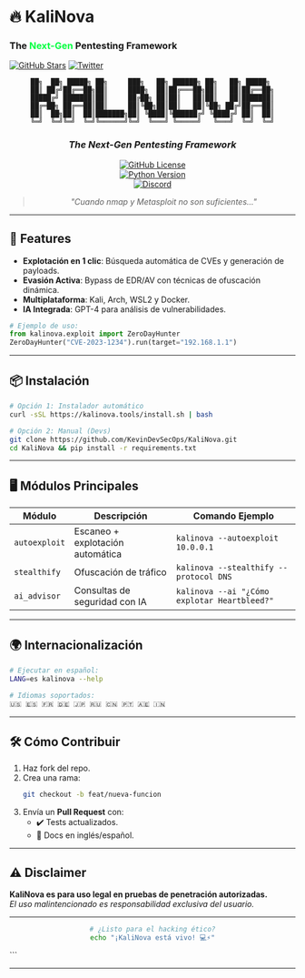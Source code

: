 
  <h1>🔥 KaliNova</h1>
  <h3>The <span style="color: #00FF41;">Next-Gen</span> Pentesting Framework</h3>
  

  
  [![GitHub Stars](https://img.shields.io/github/stars/KevinDevSecOps/KaliNova?style=social)](https://github.com/KevinDevSecOps/KaliNova)
  [![Twitter](https://img.shields.io/twitter/follow/KaliNovaTool?style=social)](https://twitter.com/KaliNovaTool)
</div>

<div align="center">
  
  ``` 
  ██╗  ██╗ █████╗ ██╗     ███╗   ██╗ ██████╗ ██╗   ██╗ █████╗ 
  ██║ ██╔╝██╔══██╗██║     ████╗  ██║██╔═══██╗██║   ██║██╔══██╗
  █████╔╝ ███████║██║     ██╔██╗ ██║██║   ██║██║   ██║███████║
  ██╔═██╗ ██╔══██║██║     ██║╚██╗██║██║   ██║╚██╗ ██╔╝██╔══██║
  ██║  ██╗██║  ██║███████╗██║ ╚████║╚██████╔╝ ╚████╔╝ ██║  ██║
  ╚═╝  ╚═╝╚═╝  ╚═╝╚══════╝╚═╝  ╚═══╝ ╚═════╝   ╚═══╝  ╚═╝  ╚═╝
  ```

  ### *The Next-Gen Pentesting Framework*  

  [![GitHub License](https://img.shields.io/badge/License-GPLv3-red)](LICENSE)  
  [![Python Version](https://img.shields.io/badge/Python-3.10%2B-blue)](https://www.python.org/)  
  [![Discord](https://img.shields.io/badge/Chat-Discord-7289DA)](https://discord.gg/invite-link)  

  > *"Cuando nmap y Metasploit no son suficientes..."*  

</div>

---

## 🚀 Features  
- **Explotación en 1 clic**: Búsqueda automática de CVEs y generación de payloads.  
- **Evasión Activa**: Bypass de EDR/AV con técnicas de ofuscación dinámica.  
- **Multiplataforma**: Kali, Arch, WSL2 y Docker.  
- **IA Integrada**: GPT-4 para análisis de vulnerabilidades.  

```python
# Ejemplo de uso:  
from kalinova.exploit import ZeroDayHunter  
ZeroDayHunter("CVE-2023-1234").run(target="192.168.1.1")  
```

---

## 📦 Instalación  
```bash
# Opción 1: Instalador automático  
curl -sSL https://kalinova.tools/install.sh | bash  

# Opción 2: Manual (Devs)  
git clone https://github.com/KevinDevSecOps/KaliNova.git  
cd KaliNova && pip install -r requirements.txt  
```

---

## 🖥️ Módulos Principales  
| Módulo          | Descripción                          | Comando Ejemplo              |  
|-----------------|--------------------------------------|------------------------------|  
| `autoexploit`   | Escaneo + explotación automática     | `kalinova --autoexploit 10.0.0.1` |  
| `stealthify`    | Ofuscación de tráfico                | `kalinova --stealthify --protocol DNS` |  
| `ai_advisor`    | Consultas de seguridad con IA        | `kalinova --ai "¿Cómo explotar Heartbleed?"` |  

---

## 🌍 Internacionalización  
```bash
# Ejecutar en español:  
LANG=es kalinova --help  

# Idiomas soportados:  
🇺🇸 🇪🇸 🇫🇷 🇩🇪 🇯🇵 🇷🇺 🇨🇳 🇵🇹 🇦🇪 🇮🇳  
```

---

## 🛠️ Cómo Contribuir  
1. Haz fork del repo.  
2. Crea una rama:  
   ```bash  
   git checkout -b feat/nueva-funcion  
   ```  
3. Envía un **Pull Request** con:  
   - ✔️ Tests actualizados.  
   - 📝 Docs en inglés/español.  

---

## ⚠️ Disclaimer  
**KaliNova es para uso legal en pruebas de penetración autorizadas.**  
*El uso malintencionado es responsabilidad exclusiva del usuario.*  

---

<div align="center">
  
  ```bash
  # ¿Listo para el hacking ético?
  echo "¡KaliNova está vivo! 💻⚡"
  ```
  
</div>
```

---
